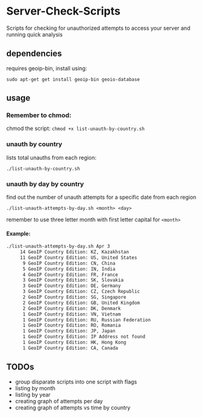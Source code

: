 # Server-Check-Scripts
Scripts for checking for unauthorized attempts to access your server and running quick analysis

## dependencies

requires geoip-bin, install using:

`sudo apt-get get install geoip-bin geoio-database`

## usage

### Remember to chmod:

chmod the script:
`chmod +x list-unauth-by-country.sh`


### unauth by country

lists total unauths from each region:

`./list-unauth-by-country.sh`


### unauth by day by country

find out the number of unauth attempts for a specific date from each region

`./list-unauth-attempts-by-day.sh <month> <day>`

remember to use three letter month with first letter capital for `<month>`

#### Example:

```sh
./list-unauth-attempts-by-day.sh Apr 3
     14 GeoIP Country Edition: KZ, Kazakhstan
     11 GeoIP Country Edition: US, United States
      9 GeoIP Country Edition: CN, China
      5 GeoIP Country Edition: IN, India
      4 GeoIP Country Edition: FR, France
      3 GeoIP Country Edition: SK, Slovakia
      3 GeoIP Country Edition: DE, Germany
      3 GeoIP Country Edition: CZ, Czech Republic
      2 GeoIP Country Edition: SG, Singapore
      2 GeoIP Country Edition: GB, United Kingdom
      2 GeoIP Country Edition: DK, Denmark
      1 GeoIP Country Edition: VN, Vietnam
      1 GeoIP Country Edition: RU, Russian Federation
      1 GeoIP Country Edition: RO, Romania
      1 GeoIP Country Edition: JP, Japan
      1 GeoIP Country Edition: IP Address not found
      1 GeoIP Country Edition: HK, Hong Kong
      1 GeoIP Country Edition: CA, Canada
```

## TODOs

- group disparate scripts into one script with flags
- listing by month
- listing by year
- creating graph of attempts per day
- creating graph of attempts vs time by country

